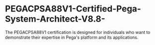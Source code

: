 # PEGACPSA88V1-Certified-Pega-System-Architect-V8.8-
The PEGACPSA88V1 certification is designed for individuals who want to demonstrate their expertise in Pega's platform and its applications.
